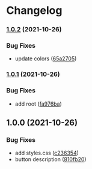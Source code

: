 # Changelog

### [1.0.2](https://www.github.com/dorsaffrigui/fds-test/compare/fds-button-v1.0.1...fds-button-v1.0.2) (2021-10-26)


### Bug Fixes

* update colors ([65a2705](https://www.github.com/dorsaffrigui/fds-test/commit/65a27051e70d8408be89569306bed00cd7bf2651))

### [1.0.1](https://www.github.com/dorsaffrigui/fds-test/compare/fds-button-v1.0.0...fds-button-v1.0.1) (2021-10-26)


### Bug Fixes

* add root ([fa976ba](https://www.github.com/dorsaffrigui/fds-test/commit/fa976ba2462ceb24c1cf62a4a4387e69f433accb))

## 1.0.0 (2021-10-26)


### Bug Fixes

* add styles.css ([c236354](https://www.github.com/dorsaffrigui/fds-test/commit/c2363545a9c175ccbfabf82d5951dc914701e52f))
* button description ([810fb20](https://www.github.com/dorsaffrigui/fds-test/commit/810fb204ec33c67def7c87c282d7ff3702c3c936))
